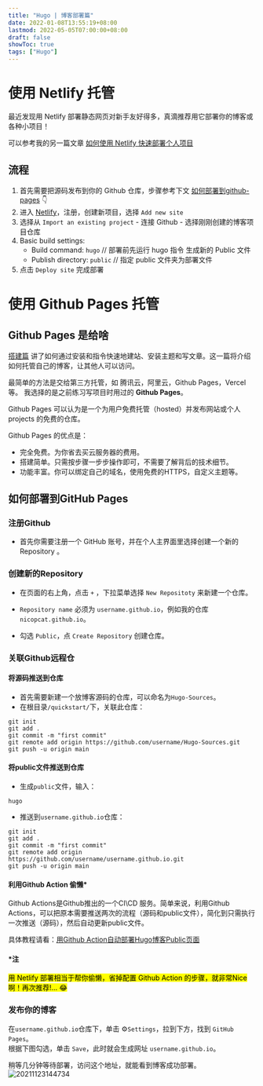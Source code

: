 ```yaml
---
title: "Hugo | 博客部署篇"
date: 2022-01-08T13:55:19+08:00
lastmod: 2022-05-05T07:00:00+08:00
draft: false
showToc: true
tags: ["Hugo"]
---
```

# 使用 Netlify 托管
最近发现用 Netlify 部署静态网页对新手友好得多，真滴推荐用它部署你的博客或各种小项目！  

可以参考我的另一篇文章 [如何使用 Netlify 快速部署个人项目
](https://www.niqks.tk/posts/tech/posts/deploy-a-vue-cli-prj-w-netlify/)

## 流程
1. 首先需要把源码发布到你的 Github 仓库，步骤参考下文 [如何部署到github-pages](#如何部署到github-pages) 👇
2. 进入 [Netlify](https://www.netlify.com/)，注册，创建新项目，选择 `Add new site`
3. 选择从 `Import an existing project` - 连接 Github - 选择刚刚创建的博客项目仓库
4. Basic build settings:
    - Build command: `hugo` // 部署前先运行 hugo 指令 生成新的 Public 文件
    - Publish directory: `public` // 指定 public 文件夹为部署文件
5. 点击 `Deploy site` 完成部署

# 使用 Github Pages 托管
## Github Pages 是给啥
[搭建篇](https://www.niqks.tk/posts/hugo/hugo-site/) 讲了如何通过安装和指令快速地建站、安装主题和写文章。这一篇将介绍如何托管自己的博客，让其他人可以访问。  

最简单的方法是交给第三方托管，如 腾讯云，阿里云，Github Pages，Vercel 等。 我选择的是之前练习写项目时用过的 **Github Pages**。  

Github Pages 可以认为是一个为用户免费托管（hosted）并发布网站或个人 projects 的免费的仓库。  

Github Pages 的优点是：
- 完全免费。为你省去买云服务器的费用。
- 搭建简单。只需按步骤一步步操作即可，不需要了解背后的技术细节。
- 功能丰富。你可以绑定自己的域名，使用免费的HTTPS，自定义主题等。

## 如何部署到GitHub Pages
### 注册Github
- 首先你需要注册一个 GitHub 账号，并在个人主界面里选择创建一个新的 Repository 。
### 创建新的Repository
- 在页面的右上角，点击 `+` ，下拉菜单选择 `New Repositoty` 来新建一个仓库。
- `Repository name` 必须为 `username.github.io`，例如我的仓库`nicopcat.github.io`。

- 勾选 `Public`，点 `Create Repository` 创建仓库。



### 关联Github远程仓
#### 将源码推送到仓库
- 首先需要新建一个放博客源码的仓库，可以命名为`Hugo-Sources`。  
- 在根目录`/quickstart/`下，关联此仓库：
```shell
git init
git add .
git commit -m "first commit"    
git remote add origin https://github.com/username/Hugo-Sources.git
git push -u origin main
```
#### 将public文件推送到仓库
- 生成`public`文件，输入：
```shell
hugo
```
- 推送到`username.github.io`仓库：
```shell
git init 
git add .   
git commit -m "first commit"    
git remote add origin https://github.com/username/username.github.io.git   
git push -u origin main   
```

#### 利用Github Action 偷懒*
Github Actions是Github推出的一个CI\CD 服务。简单来说，利用Github Actions，可以把原本需要推送两次的流程（源码和public文件），简化到只需执行一次推送（源码），然后自动更新public文件。  

具体教程请看：[用Github Action自动部署Hugo博客Public页面](https://www.niqks.tk/posts/hugo/github-action/)

#### *注
<mark>用 Netlify 部署相当于帮你偷懒，省掉配置 Github Action 的步骤，就非常Nice啊！再次推荐!...<mark> 😂

### 发布你的博客
在`username.github.io`仓库下，单击 ⚙`Settings`，拉到下方，找到 `GitHub Pages`。   
根据下图勾选，单击 `Save`，此时就会生成网址 `username.github.io`。 

稍等几分钟等待部署，访问这个地址，就能看到博客成功部署。
![![20211123144734](httpsi.loli.net20211123sxQIWZf8am1TBJc.png)](https://i.loli.net/2021/11/23/wOPEZJjDSWhukTF.png)



